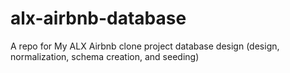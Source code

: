 # alx-airbnb-database
A repo for My ALX Airbnb clone project database design (design, normalization, schema creation, and seeding)
